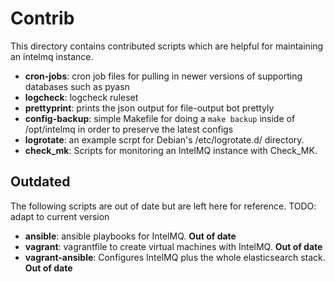 
# Contrib

This directory contains contributed scripts which are helpful for maintaining an intelmq instance.

* **cron-jobs**: cron job files for pulling in newer versions of supporting databases such as pyasn
* **logcheck**: logcheck ruleset
* **prettyprint**: prints the json output for file-output bot prettyly
* **config-backup**: simple Makefile for doing a `make backup` inside of /opt/intelmq in order to preserve the latest configs
* **logrotate**: an example scrpt for Debian's /etc/logrotate.d/ directory.
* **check_mk**: Scripts for monitoring an IntelMQ instance with Check_MK.

## Outdated
The following scripts are out of date but are left here for reference. TODO: adapt to current version

* **ansible**: ansible playbooks for IntelMQ. **Out of date**
* **vagrant**: vagrantfile to create virtual machines with IntelMQ. **Out of date**
* **vagrant-ansible**: Configures IntelMQ plus the whole elasticsearch stack. **Out of date**
